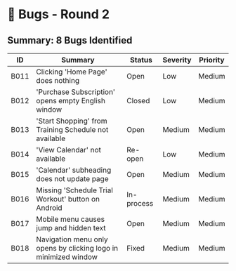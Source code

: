 # 🐞 Bugs - Round 2

## Summary: 8 Bugs Identified

| ID   | Summary                                                                 | Status      | Severity | Priority |
|------|-------------------------------------------------------------------------|-------------|----------|----------|
| B011 | Clicking 'Home Page' does nothing                                      | Open        | Low      | Medium   |
| B012 | 'Purchase Subscription' opens empty English window                     | Closed      | Low      | Medium   |
| B013 | 'Start Shopping' from Training Schedule not available                  | Open        | Medium   | Medium   |
| B014 | 'View Calendar' not available                                          | Re-open     | Low      | Medium   |
| B015 | 'Calendar' subheading does not update page                             | Open        | Medium   | Medium   |
| B016 | Missing 'Schedule Trial Workout' button on Android                     | In-process  | Medium   | Medium   |
| B017 | Mobile menu causes jump and hidden text                                | Open        | Medium   | Medium   |
| B018 | Navigation menu only opens by clicking logo in minimized window        | Fixed       | Medium   | Medium   |
